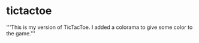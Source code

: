 # tictactoe

'''This is my version of TicTacToe.
I added a colorama to give some color to the game.'''
